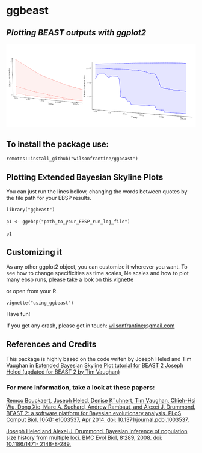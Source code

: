 # ggbeast 
## *Plotting BEAST outputs with ggplot2*

<img src="img/ggebsp.png">

## To install the package use:

```{r}
remotes::install_github("wilsonfrantine/ggbeast")
```

## Plotting Extended Bayesian Skyline Plots

You can just run the lines bellow, changing the words between quotes by the file path for your EBSP results.

```{r}
library("ggbeast")

p1 <- ggebsp("path_to_your_EBSP_run_log_file")

p1

```
## Customizing it

As any other ggplot2 object, you can customize it wherever you want.
To see how to change specificities as time scales, Ne scales and how to plot many ebsp runs, please take a look on [this vignette](vignette/using_ggbeast.html)

or open from your R.

```{r}
vignette("using_ggbeast")
```

Have fun!

If you get any crash, please get in touch: wilsonfrantine@gmail.com

## References and Credits

This package is highly based on the code writen by Joseph Heled and Tim Vaughan in [Extended Bayesian Skyline Plot tutorial for BEAST 2 Joseph Heled (updated for BEAST 2 by Tim Vaughan)](https://www.beast2.org/tutorials/)

### For more information, take a look at these papers:

[Remco Bouckaert, Joseph Heled, Denise K¨uhnert, Tim Vaughan, Chieh-Hsi Wu, Dong Xie, Marc A. Suchard, Andrew Rambaut, and Alexei J. Drummond. BEAST 2: a software platform for Bayesian evolutionary analysis. PLoS Comput Biol, 10(4): e1003537, Apr 2014. doi: 10.1371/journal.pcbi.1003537.](http://dx.doi.org/10.1371/journal.pcbi.1003537.)

[Joseph Heled and Alexei J. Drummond. Bayesian inference of population size history from multiple loci. BMC Evol Biol, 8:289, 2008. doi: 10.1186/1471-
2148-8-289.](http://dx.doi.org/10.1186/1471-2148-8-289.)

